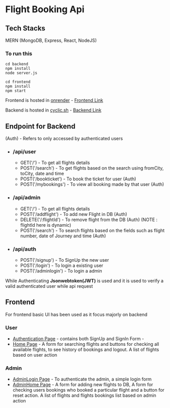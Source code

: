 # Flight Booking Api

## Tech Stacks
  MERN (MongoDB, Express, React, NodeJS)

### To run this
```
cd backend 
npm install
node server.js

cd frontend
npm install
npm start
```

Frontend is hosted in [onrender](https://render.com/)  - [Frontend Link](https://devrev.onrender.com/)

Backend is hosted in [cyclic.sh](https://app.cyclic.sh/#/)  - [Backend Link](https://wild-cod-visor.cyclic.app/)

## Endpoint for Backend

(Auth) - Refers to only accessed by authenticated users

- ### /api/user
    * GET('/') - To get all flights details
    * POST('/search') - To get flights based on the search using fromCity, toCity,  date and time
    * POST('/bookticket') - To book the ticket for user (Auth)
    * POST('/mybookings') - To view all booking made by that user (Auth)
- ### /api/admin
    * GET('/') - To get all flights details
    * POST('/addflight') - To add new Flight in DB (Auth)
    * DELETE('/:flightId') - To remove flight from the DB (Auth) (NOTE : flightId here is dynamic)
    * POST('/search') - To search flights based on the fields such as flight number, date of Journey and time (Auth)
- ### /api/auth
    * POST('/signup') - To SignUp the new user
    * POST('/login') - To login a existing user
    * POST('/adminlogin') - To login a admin

While Authenticating **Jsonwebtoken(JWT)** is used and it is used to verify a valid authenticated user while api request

## Frontend

For frontend basic UI has been used as it focus majorly on backend

### User
  * [Authentication Page](https://devrev.onrender.com/auth) - contains both SignUp and SignIn Form -
  * [Home Page](https://devrev.onrender.com/) - A form for searching flights and buttons for checking all available flights, to see history of bookings and logout. A list of flights based on user action
### Admin
  * [AdminLogin Page](https://devrev.onrender.com/adminlogin) - To authenticate the admin, a simple login form
  * [AdminHome Page](https://devrev.onrender.com/admin) - A form for adding new flights to DB, A form for checking users bookings who booked a particular flight and a button for reset action. A list of flights and flights bookings list based on admin action


